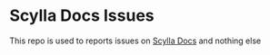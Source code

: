# Scylla Docs Issues

This repo is used to reports issues on [Scylla Docs](http://docs.scylladb.com) and nothing else
